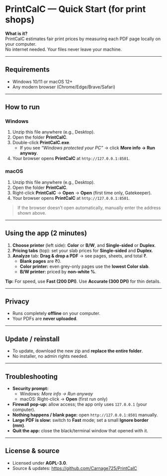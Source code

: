 # PrintCalC — Quick Start (for print shops)

**What is it?**  
PrintCalC estimates fair print prices by measuring each PDF page locally on your computer.  
No internet needed. Your files never leave your machine.

---

## Requirements
- Windows 10/11 or macOS 12+  
- Any modern browser (Chrome/Edge/Brave/Safari)

---

## How to run

### Windows
1) Unzip this file anywhere (e.g., Desktop).  
2) Open the folder **PrintCalC**.  
3) Double-click **PrintCalC.exe**.  
   - If you see *“Windows protected your PC”* → click **More info → Run anyway**.  
4) Your browser opens **PrintCalC** at `http://127.0.0.1:8501`.

### macOS
1) Unzip this file anywhere (e.g., Desktop).  
2) Open the folder **PrintCalC**.  
3) Right-click **PrintCalC** → **Open** → **Open** (first time only, Gatekeeper).  
4) Your browser opens **PrintCalC** at `http://127.0.0.1:8501`.

> If the browser doesn’t open automatically, manually enter the address shown above.

---

## Using the app (2 minutes)
1) **Choose printer** (left side): **Color** or **B/W**, and **Single-sided** or **Duplex**.  
2) **Pricing tabs** (top): set your slab prices for **Single-sided** and **Duplex**.  
3) **Analyze** tab: **Drag & drop a PDF** → see pages, sheets, and total ₹.  
   - **Blank pages** are ₹0.  
   - **Color printer:** even grey-only pages use the **lowest Color slab**.  
   - **B/W printer:** priced by **non-white %**.

**Tip:** For speed, use **Fast (200 DPI)**. Use **Accurate (300 DPI)** for thin details.

---

## Privacy
- Runs completely **offline** on your computer.  
- Your PDFs are **never uploaded**.

---

## Update / reinstall
- To update, download the new zip and **replace the entire folder**.  
- No installer, no admin rights needed.

---

## Troubleshooting
- **Security prompt:**  
  - Windows: *More info → Run anyway*  
  - macOS: Right-click → **Open** (first run only)
- **Firewall pop-up:** allow access; the app only uses `127.0.0.1` (your computer).
- **Nothing happens / blank page:** open `http://127.0.0.1:8501` manually.  
- **Large PDF is slow:** switch to **Fast** mode; set a small **Ignore border (mm)**.  
- **Quit the app:** close the black/terminal window that opened with it.

---

## License & source
- Licensed under **AGPL-3.0**.  
- Source & updates: https://github.com/Carnage725/PrintCalC
